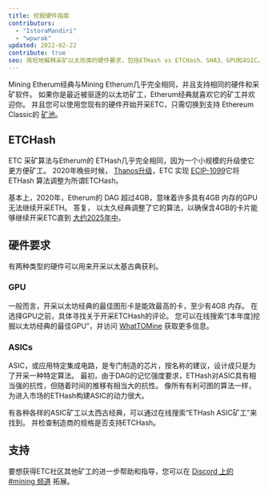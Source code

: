 ```yaml
---
title: 挖掘硬件指南
contributors:
  - "IstoraMandiri"
  - "wpwrak"
updated: 2022-02-22
contribute: true
seo: 简短地解释采矿以太坊类的硬件要求，包括ETHash vs ETCHash、SHA3、GPU和ASIC。
---
```


Mining Etherum经典与Mining Etherum几乎完全相同，并且支持相同的硬件和采矿软件。 如果你是最近被驱逐的以太坊矿工，Etherum经典就喜欢它的矿工并欢迎你。 并且您可以使用您现有的硬件开始开采ETC，只需切换到支持 Ethereum Classic的 [矿池](/mining/pools)。

## ETCHash

ETC 采矿算法与Etherum的 ETHash几乎完全相同，因为一个小规模的升级使它更方便矿工。 2020年晚些时候， [Thanos升级](/blog/2020-11-27-thanos-hard-fork-upgrade)，ETC 实现 [ECIP-1099](https://ecips.ethereumclassic.org/ECIPs/ecip-1099)它将ETHash 算法调整为所谓ETCHash。

基本上，2020年，Etherum的 DAG 超过4GB，意味着许多具有4GB 内存的GPU 无法继续开采ETH。 答复， 以太久经典调整了它的算法，以确保含4GB的卡片能够继续开采ETC直到 [大约2025年中](https://minerstat.com/dag-size-calculator)。

## 硬件要求

有两种类型的硬件可以用来开采以太基古典获利。

### GPU

一般而言，开采以太坊经典的最佳图形卡是能效最高的卡，至少有4GB 内存。 在选择GPU之前，具体寻找关于开采ETCHash的评论。 您可以在线搜索“[本年度]挖掘以太坊经典的最佳GPU”，并访问 [WhatTOMine](https://whattomine.com/coins?e4g=true) 获取更多信息。

### ASICs

ASIC，或应用特定集成电路，是专门制造的芯片，按名称的建议，设计成只是为了开采一种特定算法。 最初，由于DAG的记忆强度要求，ETHash对ASIC具有相当强的抗性，但随着时间的推移有相当大的抗性。 像所有有利可图的算法一样，为进入市场的ETHash构建ASIC的动力很大。

有各种各样的ASIC矿工以太西古经典，可以通过在线搜索“ETHash ASIC矿工”来找到。 并检查制造商的规格是否支持ETCHash。

## 支持

要想获得ETC社区其他矿工的进一步帮助和指导，您可以在 [Discord 上的 #mining 频道](https://ethereumclassic.org/discord) 拓展。
